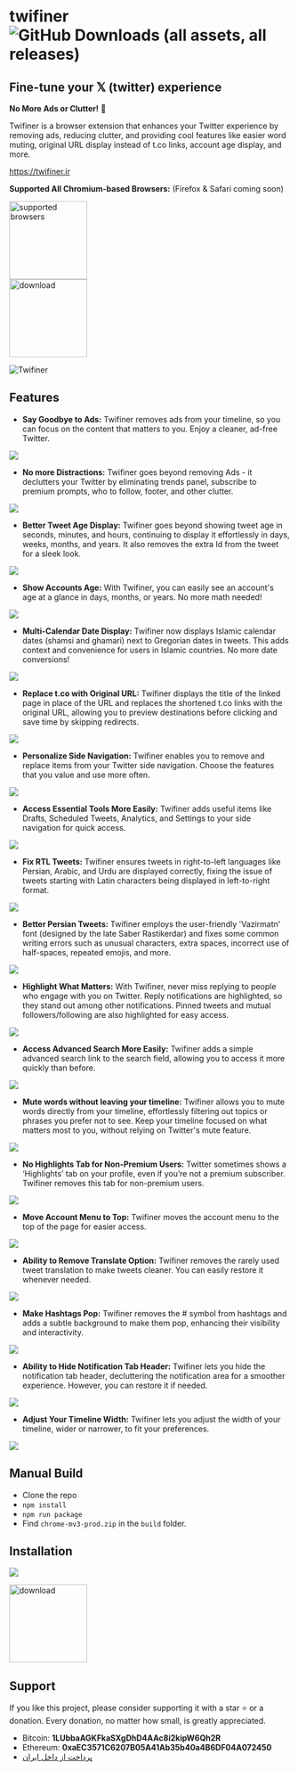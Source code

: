 # twifiner ![GitHub Downloads (all assets, all releases)](https://img.shields.io/github/downloads/sir-kokabi/twifiner/total)

## Fine-tune your 𝕏 (twitter) experience

**No More Ads or Clutter!** 🚀

Twifiner is a browser extension that enhances your Twitter experience by removing ads, reducing clutter, and providing cool features like easier word muting, original URL display instead of t.co links, account age display, and more.

https://twifiner.ir

**Supported All Chromium-based Browsers:** (Firefox & Safari coming soon)

<img src="icons/browsers.svg" alt="supported browsers" width="140"/>

<br>

<a href="https://github.com/sir-kokabi/twifiner/releases/latest">
<img src="icons/download.svg" alt="download" width="140"/>
</a>


![Twifiner](icons/preview.png)

## Features

- **Say Goodbye to Ads:** Twifiner removes ads from your timeline, so you can focus on the content that matters to you. Enjoy a cleaner, ad-free Twitter.

![](images/18.gif)

- **No more Distractions:** Twifiner goes beyond removing Ads - it declutters your Twitter by eliminating trends panel, subscribe to premium prompts, who to follow, footer, and other clutter.

![](images/3.gif)

- **Better Tweet Age Display:** Twifiner goes beyond showing tweet age in seconds, minutes, and hours, continuing to display it effortlessly in days, weeks, months, and years. It also removes the extra Id from the tweet for a sleek look.

![](images/15.gif)

- **Show Accounts Age:** With Twifiner, you can easily see an account's age at a glance in days, months, or years. No more math needed!

![](images/4.gif)

- **Multi-Calendar Date Display:** Twifiner now displays Islamic calendar dates (shamsi and ghamari) next to Gregorian dates in tweets. This adds context and convenience for users in Islamic countries. No more date conversions!

![](images/16.gif)

- **Replace t.co with Original URL:** Twifiner displays the title of the linked page in place of the URL and replaces the shortened t.co links with the original URL, allowing you to preview destinations before clicking and save time by skipping redirects.

![](images/10.gif)

- **Personalize Side Navigation:** Twifiner enables you to remove and replace items from your Twitter side navigation. Choose the features that you value and use more often.

![](images/6.gif)

- **Access Essential Tools More Easily:** Twifiner adds useful items like Drafts, Scheduled Tweets, Analytics, and Settings to your side navigation for quick access.

![](images/8.gif)

- **Fix RTL Tweets:** Twifiner ensures tweets in right-to-left languages like Persian, Arabic, and Urdu are displayed correctly, fixing the issue of tweets starting with Latin characters being displayed in left-to-right format.

![](images/11.gif)

- **Better Persian Tweets:** Twifiner employs the user-friendly 'Vazirmatn' font (designed by the late Saber Rastikerdar) and fixes some common writing errors such as unusual characters, extra spaces, incorrect use of half-spaces, repeated emojis, and more.

![](images/12.gif)

- **Highlight What Matters:** With Twifiner, never miss replying to people who engage with you on Twitter. Reply notifications are highlighted, so they stand out among other notifications. Pinned tweets and mutual followers/following are also highlighted for easy access.

![](images/1.gif)

- **Access Advanced Search More Easily:** Twifiner adds a simple advanced search link to the search field, allowing you to access it more quickly than before.

![](images/2.gif)

- **Mute words without leaving your timeline:** Twifiner allows you to mute words directly from your timeline, effortlessly filtering out topics or phrases you prefer not to see. Keep your timeline focused on what matters most to you, without relying on Twitter's mute feature.

![](images/17.gif)

- **No Highlights Tab for Non-Premium Users:** Twitter sometimes shows a ‘Highlights’ tab on your profile, even if you’re not a premium subscriber. Twifiner removes this tab for non-premium users.

![](images/5.gif)

- **Move Account Menu to Top:** Twifiner moves the account menu to the top of the page for easier access.

![](images/7.gif)

- **Ability to Remove Translate Option:** Twifiner removes the rarely used tweet translation to make tweets cleaner. You can easily restore it whenever needed.

![](images/9.gif)

- **Make Hashtags Pop:** Twifiner removes the # symbol from hashtags and adds a subtle background to make them pop, enhancing their visibility and interactivity.

![](images/13.gif)

- **Ability to Hide Notification Tab Header:** Twifiner lets you hide the notification tab header, decluttering the notification area for a smoother experience. However, you can restore it if needed.

![](images/14.gif)

- **Adjust Your Timeline Width:** Twifiner lets you adjust the width of your timeline, wider or narrower, to fit your preferences.

![](images/19.gif)

## Manual Build

- Clone the repo
- `npm install`
- `npm run package`
- Find `chrome-mv3-prod.zip` in the `build` folder.

## Installation

![](icons/install.gif)

<a href="https://github.com/sir-kokabi/twifiner/releases/latest">
    <img src="icons/download.svg" alt="download" width="140"/>
</a>

## Support
If you like this project, please consider supporting it with a star ⭐ or a donation. Every donation, no matter how small, is greatly appreciated.

- Bitcoin: **1LUbbaAGKFkaSXgDhD4AAc8i2kipW6Qh2R**
- Ethereum: **0xaEC3571C6207B05A41Ab35b40a4B6DF04A072450**
-  [پرداخت از داخل ایران](https://zarinp.al/kokabi)

